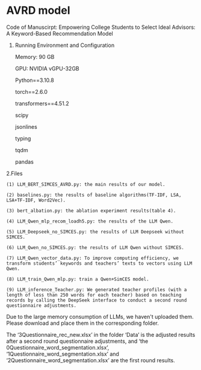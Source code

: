 # AVRD model

Code of Manuscirpt: Empowering College Students to Select Ideal Advisors: A Keyword-Based Recommendation Model

1. Running Environment and Configuration

   Memory: 90 GB

   GPU: NVIDIA vGPU-32GB

   Python==3.10.8

   torch==2.6.0

   transformers==4.51.2

   scipy

   jsonlines

   typing

   tqdm

   pandas

2.Files
    
    (1) LLM_BERT_SIMCES_AVRD.py: the main results of our model.
    
    (2) baselines.py: the results of baseline algorithms(TF-IDF, LSA, LSA+TF-IDF, Word2Vec).
    
    (3) bert_albation.py: the ablation experiment results(table 4).
    
    (4) LLM_Qwen_mlp_recom_loadh5.py: the results of the LLM Qwen.
    
    (5) LLM_Deepseek_no_SIMCES.py: the results of LLM Deepseek without SIMCES.
    
    (6) LLM_Qwen_no_SIMCES.py: the results of LLM Qwen without SIMCES.
    
    (7) LLM_Qwen_vector_data.py: To improve computing efficiency, we transform students’ keywords and teachers’ texts to vectors using LLM Qwen.
    
    (8) LLM_train_Qwen_mlp.py: train a Qwen+SimCES model.
    
    (9) LLM_inference_Teacher.py: We generated teacher profiles (with a length of less than 250 words for each teacher) based on teaching records by calling the DeepSeek interface to conduct a second round questionnaire adjustments.
   
   Due to the large memory consumption of LLMs, we haven't uploaded them. Please download and place them in the corresponding folder. 

   The ‘3Questionnaire_rec_new.xlsx’ in the folder ‘Data’ is the adjusted results after a second round questionnaire adjustments, and ‘the 0Questionnaire_word_segmentation.xlsx’, ‘1Questionnaire_word_segmentation.xlsx’ and ‘2Questionnaire_word_segmentation.xlsx’ are the first round results.
